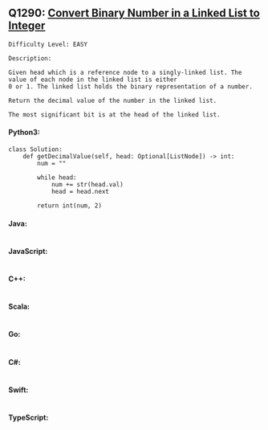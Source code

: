 ## Q1290: [Convert Binary Number in a Linked List to Integer](https://leetcode.com/problems/convert-binary-number-in-a-linked-list-to-integer/)

```
Difficulty Level: EASY
```

```
Description:

Given head which is a reference node to a singly-linked list. The value of each node in the linked list is either
0 or 1. The linked list holds the binary representation of a number.

Return the decimal value of the number in the linked list.

The most significant bit is at the head of the linked list.
```

#### Python3:

```
class Solution:
    def getDecimalValue(self, head: Optional[ListNode]) -> int:
        num = ""
        
        while head:
            num += str(head.val)
            head = head.next
        
        return int(num, 2)
```

#### Java:

```

```

#### JavaScript:

```

```

#### C++:

```

```

#### Scala:

```

```

#### Go:

```

```

#### C#:

```

```

#### Swift:

```

```

#### TypeScript:

```

```